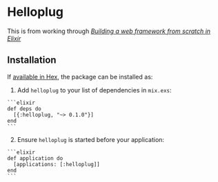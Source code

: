 # Helloplug

This is from working through _[Building a web framework from scratch in Elixir](https://codewords.recurse.com/issues/five/building-a-web-framework-from-scratch-in-elixir)_

## Installation

If [available in Hex](https://hex.pm/docs/publish), the package can be installed as:

  1. Add `helloplug` to your list of dependencies in `mix.exs`:

    ```elixir
    def deps do
      [{:helloplug, "~> 0.1.0"}]
    end
    ```

  2. Ensure `helloplug` is started before your application:

    ```elixir
    def application do
      [applications: [:helloplug]]
    end
    ```

